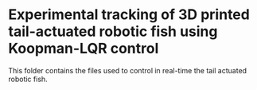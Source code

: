 # Experimental tracking of 3D printed tail-actuated robotic fish using Koopman-LQR control

This folder contains the files used to control in real-time the tail actuated robotic fish. 
